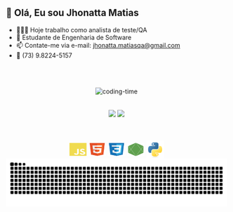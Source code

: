 ## 👋 Olá, Eu sou Jhonatta Matias 





 
 - 👨🏾‍💼 Hoje trabalho como analista de teste/QA
 - 🚀 Estudante de Engenharia de Software
 - 📫 Contate-me via e-mail: jhonatta.matiasqa@gmail.com
 - 📱 (73) 9.8224-5157
 <br>
 <br>
 
 <div  align="center"> 
  <div style="display: inline_block"><br>
    
   </div>
 
  
<img  height="250" alt="coding-time" src="https://media.discordapp.net/attachments/1138261543121858651/1318734982340149321/pixel-jeff-matrix-s.gif?ex=67636728&is=676215a8&hm=7cd5b167c58541751c630fe0839260bb35a65b498c26dd3a66b5aff6db72a35d&=&width=1193&height=671">
<div>
 


<br>
<br>

  
  
  <div>
  
  <img  align="" height="140em" src="https://github-readme-stats-sigma-five.vercel.app/api?username=Jhonatta-Matias896&show_icons=true&theme=gotham&include_all_commits=true&count_private=true"/>
  <img align="" height="140em" src="https://github-readme-stats-sigma-five.vercel.app/api/top-langs/?username=Jhonatta-Matias896&layout=compact&langs_count=16&theme=gotham"/></div>
<br>
  


  


<br>
<div  align="center"> 
  <div style="display: inline_block"><br>
    <img align="center" height="30" width="40" alt="js-icon"  src="https://raw.githubusercontent.com/devicons/devicon/master/icons/javascript/javascript-plain.svg">
    <img align="center" height="30" width="40" alt="html-icon" src="https://raw.githubusercontent.com/devicons/devicon/master/icons/html5/html5-original.svg">
    <img align="center" height="30" width="40" alt="css-icon" src="https://raw.githubusercontent.com/devicons/devicon/master/icons/css3/css3-original.svg">
    <img align="center" height="30" width="40" alt="nodejs-icon" src="https://raw.githubusercontent.com/devicons/devicon/master/icons/nodejs/nodejs-plain.svg">
    <img align="center" heigth="30" width="40" alt="python-icon" src="https://raw.githubusercontent.com/devicons/devicon/master/icons/python/python-original.svg">
   </div>




  
   
   
   


  


   
   <img alt="" src="https://raw.githubusercontent.com/Jhonatta-Matias896/Jhonatta-Matias896/output/github-contribution-grid-snake-dark.svg" />
   
   

 
      
 
    
    
    
